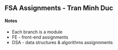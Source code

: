 ## FSA Assignments - Tran Minh Duc

#### Notes
- Each branch is a module
- FE - front-end assignments
- DSA - data structures & algorithms assignnments

